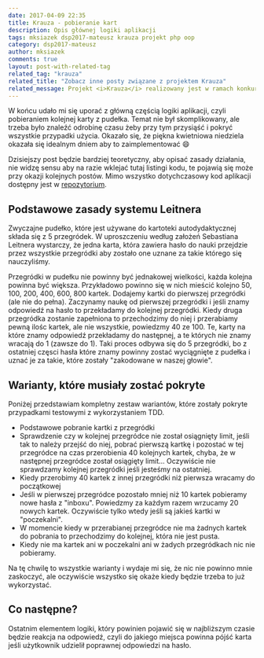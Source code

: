 ```yaml
---
date: 2017-04-09 22:35
title: Krauza - pobieranie kart
description: Opis głównej logiki aplikacji
tags: mksiazek dsp2017-mateusz krauza projekt php oop
category: dsp2017-mateusz
author: mksiazek
comments: true
layout: post-with-related-tag
related_tag: "krauza"
related_title: "Zobacz inne posty związane z projektem Krauza"
related_message: Projekt <i>Krauza</i> realizowany jest w ramach konkursu <a href="http://devstyle.pl/daj-sie-poznac/">Daj Się Poznać 2017</a>. Repozytorium dostępne jest w serwisie <a href="https://github.com/mejt/Krauza">GitHub</a>.
---
```


W końcu udało mi się uporać z główną częścią logiki aplikacji, czyli pobieraniem kolejnej karty z pudełka. Temat nie był
skomplikowany, ale trzeba było znaleźć odrobinę czasu żeby przy tym przysiąść i pokryć wszystkie przypadki użycia.
Okazało się, że piękna kwietniowa niedziela okazała się idealnym dniem aby to zaimplementować :smile:

Dzisiejszy post będzie bardziej teoretyczny, aby opisać zasady działania, nie widzę sensu aby na razie wklejać tutaj
listingi kodu, te pojawią się może przy okazji kolejnych postów. Mimo wszystko dotychczasowy kod aplikacji dostępny
jest w [repozytorium](https://github.com/mejt/Krauza).

## Podstawowe zasady systemu Leitnera
Zwyczajne pudełko, które jest używane do kartoteki autodydaktycznej składa się z 5 przegródek. W uproszczeniu według
założeń Sebastiana Leitnera wystarczy, że jedna karta, która zawiera hasło do nauki przejdzie przez wszystkie przegródki
aby zostało one uznane za takie którego się nauczyliśmy.

Przegródki w pudełku nie powinny być jednakowej wielkości, każda kolejna powinna być większa. Przykładowo powinno
się w nich mieścić kolejno 50, 100, 200, 400, 600, 800 kartek. Dodajemy kartki do pierwszej przegródki (ale nie do pełna).
Zaczynamy naukę od pierwszej przegródki i jeśli znamy odpowiedź na hasło to przekładamy do kolejnej przegródki. Kiedy
druga przegródka zostanie zapełniona to przechodzimy do niej i przerabiamy pewną ilośc kartek, ale nie wszystkie,
powiedzmy 40 ze 100. Te, karty na które znamy odpowiedź przekładamy do następnej, a te których nie znamy wracają do 1 (zawsze do 1).
Taki proces odbywa się do 5 przegródki, bo z ostatniej częsci hasła które znamy powinny zostać wyciągnięte z pudełka i uznać
je za takie, które zostały "zakodowane w naszej głowie".

## Warianty, które musiały zostać pokryte
Poniżej przedstawiam kompletny zestaw wariantów, które zostały pokryte przypadkami testowymi z wykorzystaniem TDD.

* Podstawowe pobranie kartki z przegródki
* Sprawdzenie czy w kolejnej przegródce nie został osiągnięty limit, jeśli tak to należy przejść do niej, pobrać pierwszą
kartkę i pozostać w tej przegródce na czas przerobienia 40 kolejnych kartek, chyba, że w następnej przegródce został
osiągięty limit... Oczywiście nie sprawdzamy kolejnej przegródki jeśli jesteśmy na ostatniej.
* Kiedy przerobimy 40 kartek z innej przegródki niż pierwsza wracamy do początkowej
* Jeśli w pierwszej przegródce pozostało mniej niż 10 kartek pobieramy nowe hasła z "inboxu". Powiedzmy za każdym razem
wrzucamy 20 nowych kartek. Oczywiście tylko wtedy jeśli są jakieś kartki w "poczekalni".
* W momencie kiedy w przerabianej przegródce nie ma żadnych kartek do pobrania to przechodzimy do kolejnej, która nie
jest pusta.
* Kiedy nie ma kartek ani w poczekalni ani w żadych przegródkach nic nie pobieramy.

Na tę chwilę to wszystkie warianty i wydaje mi się, że nic nie powinno mnie zaskoczyć, ale oczywiście wszystko się okaże
kiedy będzie trzeba to już wykorzystać.

## Co następne?
Ostatnim elementem logiki, który powinien pojawić się w najbliższym czasie będzie reakcja na odpowiedź, czyli do jakiego
miejsca powinna pójść karta jeśli użytkownik udzielił poprawnej odpowiedzi na hasło.
